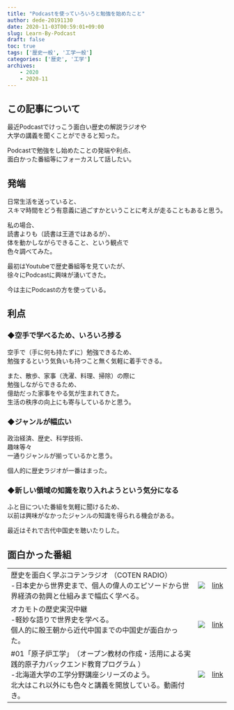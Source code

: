 ```yaml
---
title: "Podcastを使っていろいろと勉強を始めたこと"
author: dede-20191130
date: 2020-11-03T00:59:01+09:00
slug: Learn-By-Podcast
draft: false
toc: true
tags: ['歴史一般', '工学一般']
categories: ['歴史', '工学']
archives:
    - 2020
    - 2020-11
---
```


## この記事について
最近Podcastでけっこう面白い歴史の解説ラジオや  
大学の講義を聞くことができると知った。

Podcastで勉強をし始めたことの発端や利点、  
面白かった番組等にフォーカスして話したい。

## 発端

日常生活を送っていると、  
スキマ時間をどう有意義に過ごすかということに考えが走ることもあると思う。

私の場合、  
読書よりも（読書は王道ではあるが）、  
体を動かしながらできること、という観点で  
色々調べてみた。

最初はYoutubeで歴史番組等を見ていたが、  
徐々にPodcastに興味が湧いてきた。

今は主にPodcastの方を使っている。

## 利点

### ◆空手で学べるため、いろいろ捗る

空手で（手に何も持たずに）勉強できるため、  
勉強するという気負いも持つこと無く気軽に着手できる。  

また、散歩、家事（洗濯、料理、掃除）の際に  
勉強しながらできるため、  
億劫だった家事をやる気が生まれてきた。  
生活の秩序の向上にも寄与しているかと思う。

### ◆ジャンルが幅広い

政治経済、歴史、科学技術、  
趣味等々  
一通りジャンルが揃っているかと思う。  

個人的に歴史ラジオが一番はまった。

### ◆新しい領域の知識を取り入れようという気分になる

ふと目についた番組を気軽に聞けるため、  
以前は興味がなかったジャンルの知識を得られる機会がある。  

最近はそれで古代中国史を聴いたりした。

## 面白かった番組

||||
|--|--|--|
|歴史を面白く学ぶコテンラジオ （COTEN RADIO）<br>-日本史から世界史まで、個人の偉人のエピソードから世界経済の勃興と仕組みまで幅広く学べる。| ![](https://is4-ssl.mzstatic.com/image/thumb/Podcasts123/v4/ce/34/d1/ce34d17b-9ad4-b24e-3c77-59e1defd5d7e/mza_7508077453423916317.jpg/313x0w.jpg) | [link](https://podcasts.apple.com/jp/podcast/%E6%AD%B4%E5%8F%B2%E3%82%92%E9%9D%A2%E7%99%BD%E3%81%8F%E5%AD%A6%E3%81%B6%E3%82%B3%E3%83%86%E3%83%B3%E3%83%A9%E3%82%B8%E3%82%AA-coten-radio/id1450522865)|
|オカモトの歴史実況中継<br>-軽妙な語りで世界史を学べる。<br>個人的に殷王朝から近代中国までの中国史が面白かった。| ![](https://is2-ssl.mzstatic.com/image/thumb/Podcasts123/v4/d9/09/5f/d9095f9b-6036-d263-e3c1-acd46d0989e7/mza_14145798432919201540.jpg/313x0w.jpg) | [link](https://podcasts.apple.com/jp/podcast/%E3%82%AA%E3%82%AB%E3%83%A2%E3%83%88%E3%81%AE%E6%AD%B4%E5%8F%B2%E5%AE%9F%E6%B3%81%E4%B8%AD%E7%B6%99/id1498835161)|
|#01「原子炉工学」　（オープン教材の作成・活用による実践的原子力バックエンド教育プログラム ）<br>-北海道大学の工学分野講座シリーズのよう。<br>北大はこれ以外にも色々と講義を開放している。動画付き。| ![](https://is1-ssl.mzstatic.com/image/thumb/CobaltPublic111/v4/da/6f/06/da6f065a-021e-ce5d-4990-e35eff15327d/mza_6174366598953783834.jpg/626x0w.jpg) | [link](https://podcasts.apple.com/jp/podcast/01-%E5%8E%9F%E5%AD%90%E7%82%89%E5%B7%A5%E5%AD%A6-%E3%82%AA%E3%83%BC%E3%83%97%E3%83%B3%E6%95%99%E6%9D%90%E3%81%AE%E4%BD%9C%E6%88%90-%E6%B4%BB%E7%94%A8%E3%81%AB%E3%82%88%E3%82%8B%E5%AE%9F%E8%B7%B5%E7%9A%84%E5%8E%9F%E5%AD%90%E5%8A%9B%E3%83%90%E3%83%83%E3%82%AF%E3%82%A8%E3%83%B3%E3%83%89%E6%95%99%E8%82%B2%E3%83%97%E3%83%AD%E3%82%B0%E3%83%A9%E3%83%A0/id1213685639)|